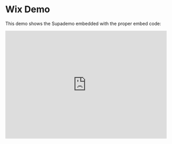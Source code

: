 # Wix Demo

This demo shows the Supademo embedded with the proper embed code:

<div style="position: relative; box-sizing: content-box; max-height: 80vh; max-height: 80svh; width: 100%; aspect-ratio: 1.9534883720930232; padding: 40px 0 40px 0;"><iframe src="https://app.supademo.com/embed/cmdqttvbu3wac9f96y5q7hu0y?embed_v=2&utm_source=embed" loading="lazy" title="Wix Demo" allow="clipboard-write" frameborder="0" webkitallowfullscreen="true" mozallowfullscreen="true" allowfullscreen style="position: absolute; top: 0; left: 0; width: 100%; height: 100%;"></iframe></div>